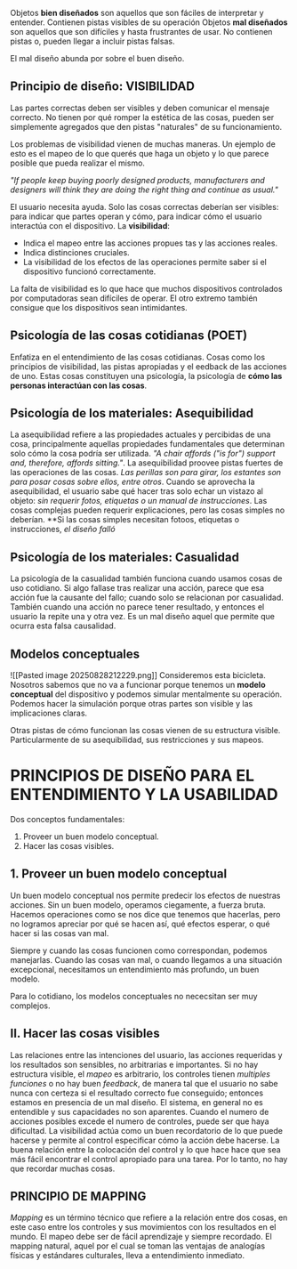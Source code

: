 
Objetos **bien diseñados** son aquellos que son fáciles de interpretar y entender. Contienen pistas visibles de su operación
Objetos **mal diseñados** son aquellos que son difíciles y hasta frustrantes de usar. No contienen pistas o, pueden llegar a incluir pistas falsas.

El mal diseño abunda por sobre el buen diseño.

## **Principio de diseño:** VISIBILIDAD
Las partes correctas deben ser visibles y deben comunicar el mensaje correcto. No tienen por qué romper la estética de las cosas, pueden ser simplemente agregados que den pistas "naturales" de su funcionamiento.

Los problemas de visibilidad vienen de muchas maneras. Un ejemplo de esto es el mapeo de lo que querés que haga un objeto y lo que parece posible que pueda realizar el mismo.

*"If people keep buying poorly designed products, manufacturers and designers will think they are doing the right thing and continue as usual."*

El usuario necesita ayuda. Solo las cosas correctas deberían ser visibles: para indicar que partes operan y cómo, para indicar cómo el usuario interactúa con el dispositivo.
La **visibilidad**:
* Indica el mapeo entre las acciones propues tas y las acciones reales.
* Indica distinciones cruciales.
* La visibilidad de los efectos de las operaciones permite saber si el dispositivo funcionó correctamente.

La falta de visibilidad es lo que hace que muchos dispositivos controlados por computadoras sean difíciles de operar. El otro extremo también consigue que los dispositivos sean intimidantes.

## Psicología de las cosas cotidianas (POET)
Enfatiza en el entendimiento de las cosas cotidianas. Cosas como los principios de visibilidad, las pistas apropiadas y el eedback de las acciones de uno. Estas cosas constituyen una psicología, la psicología de **cómo las personas interactúan con las cosas**.

## **Psicología de los materiales:** Asequibilidad
La asequibilidad refiere a las propiedades actuales y percibidas de una cosa, principalmente aquellas propiedades fundamentales que determinan solo cómo la cosa podría ser utilizada. *"A chair affords ("is for") support and, therefore, affords sitting."*.
La asequibilidad proovee pistas fuertes de las operaciones de las cosas. *Las perillas son para girar, los estantes son para posar cosas sobre ellos, entre otros*.  Cuando se aprovecha la asequibilidad, el usuario sabe qué hacer tras solo echar un vistazo al objeto: *sin requerir fotos, etiquetas o un manual de instrucciones*. Las cosas complejas pueden requerir explicaciones, pero las cosas simples no deberían.
**Si las cosas simples necesitan fotoos, etiquetas o instrucciones, *el diseño falló* 

## **Psicología de los materiales:** Casualidad
La psicología de la casualidad también funciona cuando usamos cosas de uso cotidiano. Si algo fallase tras realizar una acción, parece que esa acción fue la causante del fallo; cuando solo se relacionan por casualidad. También cuando una acción no parece tener resultado, y entonces el usuario la repite una y otra vez.
Es un mal diseño aquel que permite que ocurra esta falsa causalidad.

## **Modelos conceptuales**
![[Pasted image 20250828212229.png]]
Consideremos esta bicicleta. Nosotros sabemos que no va a funcionar porque tenemos un **modelo conceptual** del dispositivo y podemos simular mentalmente su operación. Podemos hacer la simulación porque otras partes son visible y las implicaciones claras.

Otras pistas de cómo funcionan las cosas vienen de su estructura visible. Particularmente de su asequibilidad, sus restricciones y sus mapeos.

# PRINCIPIOS DE DISEÑO PARA EL ENTENDIMIENTO Y LA USABILIDAD
Dos conceptos fundamentales:
1. Proveer un buen modelo conceptual.
2. Hacer las cosas visibles.

## **1.** Proveer un buen modelo conceptual
Un buen modelo conceptual nos permite predecir los efectos de nuestras acciones. Sin un buen modelo, operamos ciegamente, a fuerza bruta. Hacemos operaciones como se nos dice que tenemos que hacerlas, pero no logramos apreciar por qué se hacen así, qué efectos esperar, o qué hacer si las cosas van mal.

Siempre y cuando las cosas funcionen como correspondan, podemos manejarlas. Cuando las cosas van mal, o cuando llegamos a una situación excepcional, necesitamos un entendimiento más profundo, un buen modelo.

Para lo cotidiano, los modelos conceptuales no nececsitan ser muy complejos.

## **II.** Hacer las cosas visibles
Las relaciones entre las intenciones del usuario, las acciones requeridas y los resultados son sensibles, no arbitrarias e importantes. Si no hay estructura visible, el *mapeo* es arbitrario, los controles tienen *multiples funciones* o no hay buen *feedback*, de manera tal que el usuario no sabe nunca con certeza si el resultado correcto fue conseguido; entonces estamos en presencia de un mal diseño. El sistema, en general no es entendible y sus capacidades no son aparentes.
Cuando el numero de acciones posibles excede el numero de controles, puede ser que haya dificultad.
La visibilidad actúa como un buen recordatorio de lo que puede hacerse y permite al control especificar cómo la acción debe hacerse. La buena relación entre la colocación del control y lo que hace hace que sea más fácil encontrar el control apropiado para una tarea. Por lo tanto, no hay que recordar muchas cosas.

## **PRINCIPIO DE MAPPING**
*Mapping* es un término técnico que refiere a la relación entre dos cosas, en este caso entre los controles y sus movimientos con los resultados en el mundo. El mapeo debe ser de fácil aprendizaje y siempre recordado.
El mapping natural, aquel por el cual se toman las ventajas de analogías físicas y estándares culturales, lleva a entendimiento inmediato.